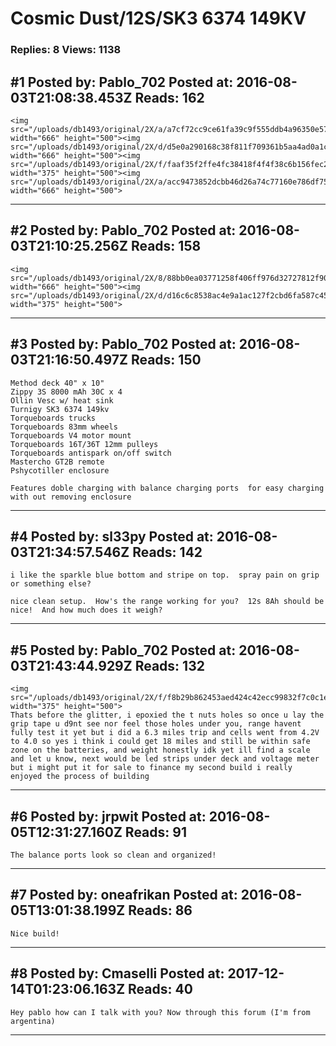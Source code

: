 # Cosmic Dust/12S/SK3 6374 149KV

### Replies: 8 Views: 1138

## \#1 Posted by: Pablo_702 Posted at: 2016-08-03T21:08:38.453Z Reads: 162

```
<img src="/uploads/db1493/original/2X/a/a7cf72cc9ce61fa39c9f555ddb4a96350e57ceff.jpg" width="666" height="500"><img src="/uploads/db1493/original/2X/d/d5e0a290168c38f811f709361b5aa4ad0a1cd313.jpg" width="666" height="500"><img src="/uploads/db1493/original/2X/f/faaf35f2ffe4fc38418f4f4f38c6b156fec24d4b.jpg" width="375" height="500"><img src="/uploads/db1493/original/2X/a/acc9473852dcbb46d26a74c77160e786df75a26e.jpg" width="666" height="500">
```

---
## \#2 Posted by: Pablo_702 Posted at: 2016-08-03T21:10:25.256Z Reads: 158

```
<img src="/uploads/db1493/original/2X/8/88bb0ea03771258f406ff976d32727812f9046c7.jpg" width="666" height="500"><img src="/uploads/db1493/original/2X/d/d16c6c8538ac4e9a1ac127f2cbd6fa587c454dd1.jpg" width="375" height="500">
```

---
## \#3 Posted by: Pablo_702 Posted at: 2016-08-03T21:16:50.497Z Reads: 150

```
Method deck 40" x 10"
Zippy 3S 8000 mAh 30C x 4
Ollin Vesc w/ heat sink
Turnigy SK3 6374 149kv
Torqueboards trucks
Torqueboards 83mm wheels
Torqueboards V4 motor mount
Torqueboards 16T/36T 12mm pulleys
Torqueboards antispark on/off switch
Mastercho GT2B remote
Pshycotiller enclosure

Features doble charging with balance charging ports  for easy charging with out removing enclosure
```

---
## \#4 Posted by: sl33py Posted at: 2016-08-03T21:34:57.546Z Reads: 142

```
i like the sparkle blue bottom and stripe on top.  spray pain on grip or something else?

nice clean setup.  How's the range working for you?  12s 8Ah should be nice!  And how much does it weigh?
```

---
## \#5 Posted by: Pablo_702 Posted at: 2016-08-03T21:43:44.929Z Reads: 132

```
<img src="/uploads/db1493/original/2X/f/f8b29b862453aed424c42ecc99832f7c0c1e9135.jpg" width="375" height="500">
Thats before the glitter, i epoxied the t nuts holes so once u lay the grip tape u d9nt see nor feel those holes under you, range havent fully test it yet but i did a 6.3 miles trip and cells went from 4.2V to 4.0 so yes i think i could get 18 miles and still be within safe zone on the batteries, and weight honestly idk yet ill find a scale and let u know, next would be led strips under deck and voltage meter but i might put it for sale to finance my second build i really enjoyed the process of building
```

---
## \#6 Posted by: jrpwit Posted at: 2016-08-05T12:31:27.160Z Reads: 91

```
The balance ports look so clean and organized!
```

---
## \#7 Posted by: oneafrikan Posted at: 2016-08-05T13:01:38.199Z Reads: 86

```
Nice build!
```

---
## \#8 Posted by: Cmaselli Posted at: 2017-12-14T01:23:06.163Z Reads: 40

```
Hey pablo how can I talk with you? Now through this forum (I'm from argentina)
```

---
